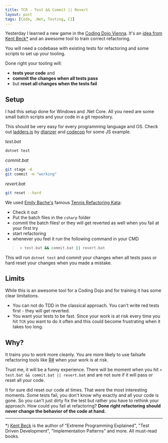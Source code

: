 ```yaml
---
title: TCR - Test && Commit || Revert
layout: post
tags: [Code, .Net, Testing, CI]
---
```


Yesterday I learned a new game in the [Coding Dojo Vienna](https://www.softwerkskammer.org/activities/CodingDojoVie20190415). It's an [idea from Kent Beck*](https://medium.com/@kentbeck_7670/test-commit-revert-870bbd756864) and an awesome tool to train correct refactoring.

You will need a codebase with existing tests for refactoring and some scripts to set up your tooling.

Done right your tooling will:
 - **tests your code** and
 - **commit the changes when all tests pass**
 - but **reset all changes when the tests fail**

## Setup

I had this setup done for Windows and .Net Core. All you need are some small batch scripts and your code in a git repository.

This should be very easy for every programming language and OS. Check out [ladders.js](https://github.com/dtanzer/ladders.js) by [dtanzer](https://github.com/dtanzer) and [codecop](https://github.com/codecop) for some JS example.

_test.bat_
```bash
dotnet test
```

_commit.bat_
```bash
git stage -A
git commit -m "working"
```

_revert.bat_
```bash
git reset --hard
```

We used [Emily Bache's](https://twitter.com/emilybache) famous [Tennis Refactoring Kata](https://github.com/emilybache/Tennis-Refactoring-Kata):
 
 - Check it out
 - Put the batch files in the `csharp` folder
 - commit the batch files! or they will get reverted as well when you fail at your first try
 - start refactoring
 - whenever you feel it run the following command in your CMD
 
 > ```bash 
 >  > test.bat && commit.bat || revert.bat
 > ```
 
This will run `dotnet test` and commit your changes when all tests pass or hard reset your changes when you made a mistake.

## Limits

While this is an awesome tool for a Coding Dojo and for training it has some clear limitations.
 
 - You can not do TDD in the classical approach. You can't write red tests first - they will get reverted.
 - You want your tests to be fast. Since your work is at risk every time you hit `TCR` you want to do it often and this could become frustrating when it takes too long.

## Why?

It trains you to work more cleanly. You are more likely to use failsafe refactoring tools like [R#](https://www.jetbrains.com/resharper/) when your work is at risk.

Trust me, it will be a funny experience. There will be moment when you hit `> test.bat && commit.bat || revert.bat` and are not sure if it will pass or reset all your code.

It for sure did reset our code at times. That were the most interesting moments. Some tests fail, you don't know why exactly and all your code is gone. So you can't just dirty fix the test but rather you have to rethink your approach. How could you fail at refactoring? **Done right refactoring should never change the behavior of the code at hand.**



---

*) [Kent Beck](https://medium.com/@kentbeck_7670/test-commit-revert-870bbd756864) is the author of "Extreme Programming Explained", "Test Driven Development", "Implementation Patterns" and more. All must-read books.